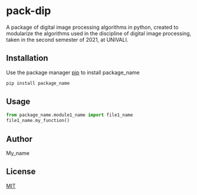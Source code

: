 # pack-dip
A package of digital image processing algorithms in python, created to modularize the algorithms used in the discipline of digital image processing, taken in the second semester of 2021, at UNIVALI.

## Installation

Use the package manager [pip](https://pip.pypa.io/en/stable/) to install package_name

```bash
pip install package_name
```

## Usage

```python
from package_name.module1_name import file1_name
file1_name.my_function()
```

## Author
My_name

## License
[MIT](https://choosealicense.com/licenses/mit/)
